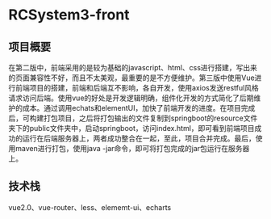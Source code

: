 # RCSystem3-front

## 项目概要
在第二版中，前端采用的是较为基础的javascript、html、css进行搭建，写出来的页面兼容性不好，而且不太美观，最重要的是不方便维护。第三版中使用Vue进行前端项目的搭建，前端和后端互不影响，各自开发，使用axios发送restful风格请求访问后端。使用vue的好处是开发逻辑明确，组件化开发的方式简化了后期维护的成本。通过调用echats和elementUI，加快了前端开发的进度。在项目完成后，可构建打包项目，之后将打包输出的文件复制到springboot的resource文件夹下的public文件夹中，启动springboot，访问index.html，即可看到前端项目成功的运行在后端服务器上，两者成功整合在一起，至此，项目合并完成。最后，使用maven进行打包，使用java -jar命令，即可将打包完成的jar包运行在服务器上。

## 技术栈
vue2.0、vue-router、less、elememt-ui、echarts
